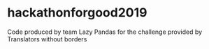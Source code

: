 # hackathonforgood2019
Code produced by team Lazy Pandas for the challenge provided by Translators without borders
